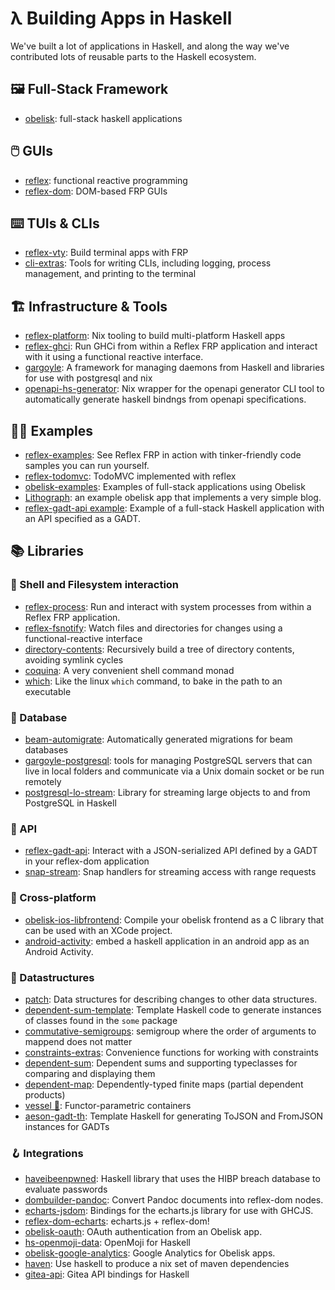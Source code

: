 # λ Building Apps in Haskell

We've built a lot of applications in Haskell, and along the way we've contributed lots of reusable parts to the Haskell ecosystem.

## 🖼️ Full-Stack Framework
* [obelisk](https://github.com/obsidiansystems/obelisk): full-stack haskell applications

## 🖱️ GUIs
* [reflex](https://github.com/reflex-frp/reflex): functional reactive programming
* [reflex-dom](https://github.com/reflex-frp/reflex-dom): DOM-based FRP GUIs

## ⌨️ TUIs & CLIs
* [reflex-vty](https://github.com/reflex-frp/reflex-vty): Build terminal apps with FRP
* [cli-extras](https://github.com/obsidiansystems/cli-extras): Tools for writing CLIs, including logging, process management, and printing to the terminal

## 🏗️ Infrastructure & Tools
* [reflex-platform](https://github.com/reflex-frp/reflex-platform/): Nix tooling to build multi-platform Haskell apps
* [reflex-ghci](https://github.com/reflex-frp/reflex-ghci): Run GHCi from within a Reflex FRP application and interact with it using a functional reactive interface.
* [gargoyle](https://github.com/obsidiansystems/gargoyle): A framework for managing daemons from Haskell and libraries for use with postgresql and nix
* [openapi-hs-generator](https://github.com/obsidiansystems/openapi-hs-generator): Nix wrapper for the openapi generator CLI tool to automatically generate haskell bindngs from openapi specifications.

## 🧑‍🏫 Examples
* [reflex-examples](https://github.com/reflex-frp/reflex-examples): See Reflex FRP in action with tinker-friendly code samples you can run yourself.
* [reflex-todomvc](https://github.com/reflex-frp/reflex-todomvc): TodoMVC implemented with reflex
* [obelisk-examples](https://github.com/obsidiansystems/obelisk-examples): Examples of full-stack applications using Obelisk
* [Lithograph](https://gitlab.com/obsidian.systems/lithograph): an example obelisk app that implements a very simple blog.
* [reflex-gadt-api example](https://github.com/reflex-frp/reflex-gadt-api?tab=readme-ov-file#example-usage): Example of a full-stack Haskell application with an API specified as a GADT.

## 📚 Libraries

### 🐚 Shell and Filesystem interaction
* [reflex-process](https://github.com/reflex-frp/reflex-process): Run and interact with system processes from within a Reflex FRP application.
* [reflex-fsnotify](https://github.com/reflex-frp/reflex-fsnotify): Watch files and directories for changes using a functional-reactive interface
* [directory-contents](https://github.com/obsidiansystems/directory-contents): Recursively build a tree of directory contents, avoiding symlink cycles
* [coquina](https://github.com/obsidiansystems/coquina): A very convenient shell command monad
* [which](https://github.com/obsidiansystems/which): Like the linux `which` command, to bake in the path to an executable

### 💾 Database
* [beam-automigrate](https://github.com/obsidiansystems/beam-automigrate): Automatically generated migrations for beam databases
* [gargoyle-postgresql](https://github.com/obsidiansystems/gargoyle/tree/develop/gargoyle-postgresql): tools for managing PostgreSQL servers that can live in local folders and communicate via a Unix domain socket or be run remotely
* [postgresql-lo-stream](https://github.com/obsidiansystems/postgresql-lo-stream): Library for streaming large objects to and from PostgreSQL in Haskell

### 📡 API
* [reflex-gadt-api](https://github.com/reflex-frp/reflex-gadt-api): Interact with a JSON-serialized API defined by a GADT in your reflex-dom application
* [snap-stream](https://github.com/obsidiansystems/snap-stream): Snap handlers for streaming access with range requests

### 📱 Cross-platform
* [obelisk-ios-libfrontend](https://github.com/obsidiansystems/obelisk-ios-libfrontend): Compile your obelisk frontend as a C library that can be used with an XCode project.
* [android-activity](https://github.com/obsidiansystems/android-activity): embed a haskell application in an android app as an Android Activity.

### 🧬 Datastructures
* [patch](https://github.com/reflex-frp/patch): Data structures for describing changes to other data structures.
* [dependent-sum-template](https://github.com/obsidiansystems/dependent-sum-template): Template Haskell code to generate instances of classes found in the `some` package
* [commutative-semigroups](https://github.com/obsidiansystems/commutative-semigroups): semigroup where the order of arguments to mappend does not matter
* [constraints-extras](https://github.com/obsidiansystems/constraints-extras): Convenience functions for working with constraints
* [dependent-sum](https://github.com/obsidiansystems/dependent-sum): Dependent sums and supporting typeclasses for comparing and displaying them
* [dependent-map](https://github.com/obsidiansystems/dependent-map): Dependently-typed finite maps (partial dependent products)
* [vessel 🍶](https://github.com/obsidiansystems/vessel): Functor-parametric containers
* [aeson-gadt-th](https://github.com/obsidiansystems/aeson-gadt-th): Template Haskell for generating ToJSON and FromJSON instances for GADTs

### 🪝 Integrations
* [haveibeenpwned](https://github.com/obsidiansystems/haveibeenpwned): Haskell library that uses the HIBP breach database to evaluate passwords
* [dombuilder-pandoc](https://github.com/obsidiansystems/dombuilder-pandoc): Convert Pandoc documents into reflex-dom nodes.
* [echarts-jsdom](https://github.com/obsidiansystems/echarts-jsdom): Bindings for the echarts.js library for use with GHCJS.
* [reflex-dom-echarts](https://github.com/obsidiansystems/reflex-dom-echarts): echarts.js + reflex-dom!
* [obelisk-oauth](https://github.com/obsidiansystems/obelisk-oauth): OAuth authentication from an Obelisk app.
* [hs-openmoji-data](https://github.com/obsidiansystems/hs-openmoji-data): OpenMoji for Haskell
* [obelisk-google-analytics](https://github.com/obsidiansystems/obelisk-google-analytics): Google Analytics for Obelisk apps.
* [haven](https://github.com/obsidiansystems/haven): Use haskell to produce a nix set of maven dependencies
* [gitea-api](https://github.com/obsidiansystems/gitea-api): Gitea API bindings for Haskell

